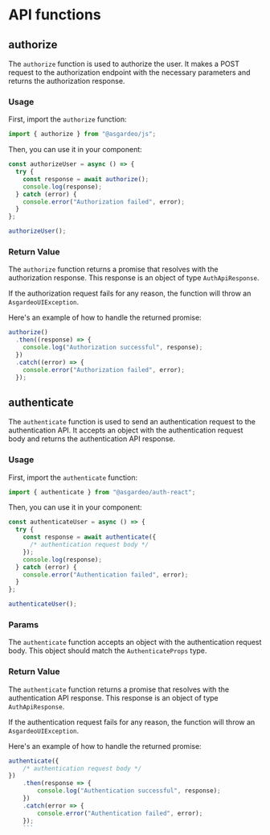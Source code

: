 <!--
 * Copyright (c) 2024, WSO2 LLC. (https://www.wso2.com).
 *
 * WSO2 LLC. licenses this file to you under the Apache License,
 * Version 2.0 (the "License"); you may not use this file except
 * in compliance with the License.
 * You may obtain a copy of the License at
 *
 *     http://www.apache.org/licenses/LICENSE-2.0
 *
 * Unless required by applicable law or agreed to in writing,
 * software distributed under the License is distributed on an
 * "AS IS" BASIS, WITHOUT WARRANTIES OR CONDITIONS OF ANY
 * KIND, either express or implied. See the License for the
 * specific language governing permissions and limitations
 * under the License.
-->

# API functions

## authorize

The `authorize` function is used to authorize the user. It makes a POST request to the authorization endpoint with the necessary parameters and returns the authorization response.

### Usage

First, import the `authorize` function:

```ts
import { authorize } from "@asgardeo/js";
```

Then, you can use it in your component:

```ts
const authorizeUser = async () => {
  try {
    const response = await authorize();
    console.log(response);
  } catch (error) {
    console.error("Authorization failed", error);
  }
};

authorizeUser();
```

### Return Value

The `authorize` function returns a promise that resolves with the authorization response. This response is an object of type `AuthApiResponse`.

If the authorization request fails for any reason, the function will throw an `AsgardeoUIException`.

Here's an example of how to handle the returned promise:

```ts
authorize()
  .then((response) => {
    console.log("Authorization successful", response);
  })
  .catch((error) => {
    console.error("Authorization failed", error);
  });
```

## authenticate

The `authenticate` function is used to send an authentication request to the authentication API. It accepts an object with the authentication request body and returns the authentication API response.

### Usage

First, import the `authenticate` function:

```ts
import { authenticate } from "@asgardeo/auth-react";
```

Then, you can use it in your component:

```ts
const authenticateUser = async () => {
  try {
    const response = await authenticate({
      /* authentication request body */
    });
    console.log(response);
  } catch (error) {
    console.error("Authentication failed", error);
  }
};

authenticateUser();
```

### Params

The `authenticate` function accepts an object with the authentication request body. This object should match the `AuthenticateProps` type.

### Return Value

The `authenticate` function returns a promise that resolves with the authentication API response. This response is an object of type `AuthApiResponse`.

If the authentication request fails for any reason, the function will throw an `AsgardeoUIException`.

Here's an example of how to handle the returned promise:

````ts
authenticate({
    /* authentication request body */
})
    .then(response => {
        console.log("Authentication successful", response);
    })
    .catch(error => {
        console.error("Authentication failed", error);
    });
    ```
````
